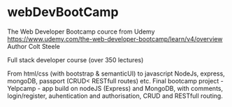 # webDevBootCamp

The Web Developer Bootcamp cource from Udemy https://www.udemy.com/the-web-developer-bootcamp/learn/v4/overview
Author Colt Steele

Full stack developer course (over 350 lectures)

From html/css (with bootstrap & semanticUI) to javascript NodeJs, express, mongoDB, passport (CRUD< RESTfull routes) etc.
Final bootcamp project - Yelpcamp - app build on nodeJS (Express) and MongoDB, with comments, login/register, auhentication and authorisation, CRUD and RESTfull routing.  